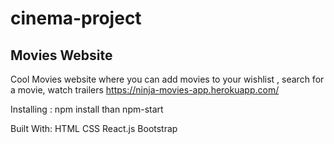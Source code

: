 # cinema-project
## Movies Website

Cool Movies website where you can add movies to your wishlist , search for a movie, watch trailers
https://ninja-movies-app.herokuapp.com/

Installing :
npm install than npm-start

Built With: 
HTML
CSS
React.js
Bootstrap

